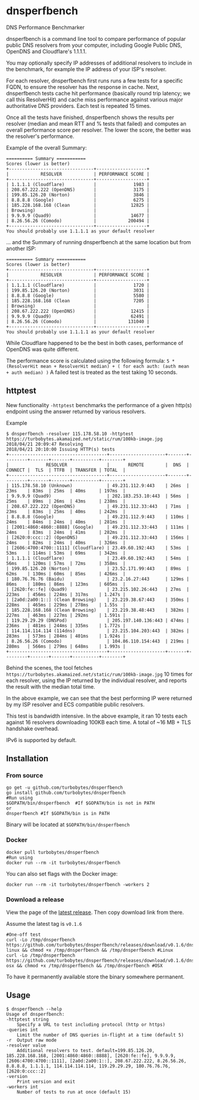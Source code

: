 # dnsperfbench
DNS Performance Benchmarker

dnsperfbench is a command line tool to compare performance of popular public DNS resolvers from your computer, including Google Public DNS, OpenDNS and Cloudflare's 1.1.1.1.

You may optionally specify IP addresses of additional resolvers to include in the benchmark, for example the IP address of your ISP's resolver.

For each resolver, dnsperfbench first runs runs a few tests for a specific FQDN, to ensure the resolver has the response in cache.
Next, dnsperfbench tests cache hit performance (basically round trip latency; we call this ResolverHit) and cache miss performance against various major authoritative DNS providers.
Each test is repeated 15 times.

Once all the tests have finished, dnsperfbench shows the results per resolver (median and mean RTT and % tests that failed) and computes an overall performance score per resolver. The lower the score, the better was the resolver's performance.

Example of the overall Summary:

```
========== Summary ===========
Scores (lower is better)
+--------------------------------+-------------------+
|            RESOLVER            | PERFORMANCE SCORE |
+--------------------------------+-------------------+
| 1.1.1.1 (Cloudflare)           |              1983 |
| 208.67.222.222 (OpenDNS)       |              3175 |
| 199.85.126.20 (Norton)         |              3846 |
| 8.8.8.8 (Google)               |              6275 |
| 185.228.168.168 (Clean         |             12825 |
| Browsing)                      |                   |
| 9.9.9.9 (Quad9)                |             14677 |
| 8.26.56.26 (Comodo)            |            200494 |
+--------------------------------+-------------------+
You should probably use 1.1.1.1 as your default resolver
```

... and the Summary of running dnsperfbench at the same location but from another ISP:

```
========== Summary ===========
Scores (lower is better)
+--------------------------------+-------------------+
|            RESOLVER            | PERFORMANCE SCORE |
+--------------------------------+-------------------+
| 1.1.1.1 (Cloudflare)           |              1720 |
| 199.85.126.20 (Norton)         |              3031 |
| 8.8.8.8 (Google)               |              5580 |
| 185.228.168.168 (Clean         |              7205 |
| Browsing)                      |                   |
| 208.67.222.222 (OpenDNS)       |             12415 |
| 9.9.9.9 (Quad9)                |             62491 |
| 8.26.56.26 (Comodo)            |            131040 |
+--------------------------------+-------------------+
You should probably use 1.1.1.1 as your default resolver
```

While Cloudflare happened to be the best in both cases, performance of OpenDNS was quite different.

The performance score is calculated using the following formula:
`5 * (ResolverHit mean + ResolverHit median) + ( for each auth: (auth mean + auth median) )`
A failed test is treated as the test taking 10 seconds.

## httptest

New functionality `-httptest` benchmarks the performance of a given http(s) endpoint using the answer returned by various resolvers.

Example

```
$ dnsperfbench -resolver 115.178.58.10 -httptest https://turbobytes.akamaized.net/static/rum/100kb-image.jpg
2018/04/21 20:09:47 Resolving
2018/04/21 20:10:00 Issuing HTTP(s) tests
+-------------------------------------+---------------------+-------+---------+-------+-------+----------+--------+
|              RESOLVER               |       REMOTE        |  DNS  | CONNECT |  TLS  | TTFB  | TRANSFER | TOTAL  |
+-------------------------------------+---------------------+-------+---------+-------+-------+----------+--------+
| 115.178.58.10 (Unknown)             | 49.231.112.9:443    | 26ms  | 23ms    | 83ms  | 25ms  | 40ms     | 197ms  |
| 9.9.9.9 (Quad9)                     | 202.183.253.10:443  | 56ms  | 25ms    | 89ms  | 26ms  | 43ms     | 238ms  |
| 208.67.222.222 (OpenDNS)            | 49.231.112.33:443   | 71ms  | 23ms    | 83ms  | 25ms  | 40ms     | 242ms  |
| 8.8.8.8 (Google)                    | 49.231.112.9:443    | 110ms | 24ms    | 84ms  | 24ms  | 40ms     | 281ms  |
| [2001:4860:4860::8888] (Google)     | 49.231.112.33:443   | 111ms | 24ms    | 83ms  | 24ms  | 41ms     | 282ms  |
| [2620:0:ccc::2] (OpenDNS)           | 49.231.112.33:443   | 156ms | 24ms    | 82ms  | 24ms  | 40ms     | 326ms  |
| [2606:4700:4700::1111] (Cloudflare) | 23.49.60.192:443    | 53ms  | 53ms    | 114ms | 53ms  | 69ms     | 342ms  |
| 1.1.1.1 (Cloudflare)                | 23.49.60.192:443    | 54ms  | 56ms    | 120ms | 57ms  | 72ms     | 358ms  |
| 199.85.126.20 (Norton)              | 23.52.171.99:443    | 89ms  | 62ms    | 130ms | 60ms  | 85ms     | 426ms  |
| 180.76.76.76 (Baidu)                | 23.2.16.27:443      | 129ms | 86ms    | 180ms | 86ms  | 123ms    | 605ms  |
| [2620:fe::fe] (Quad9)               | 23.215.102.26:443   | 27ms  | 223ms   | 456ms | 224ms | 317ms    | 1.247s |
| [2a0d:2a00:1::] (Clean Browsing)    | 23.219.38.67:443    | 350ms | 228ms   | 465ms | 229ms | 278ms    | 1.55s  |
| 185.228.168.168 (Clean Browsing)    | 23.219.38.48:443    | 382ms | 227ms   | 463ms | 227ms | 292ms    | 1.591s |
| 119.29.29.29 (DNSPod)               | 205.197.140.136:443 | 474ms | 236ms   | 481ms | 244ms | 335ms    | 1.772s |
| 114.114.114.114 (114dns)            | 23.215.104.203:443  | 382ms | 283ms   | 573ms | 284ms | 401ms    | 1.924s |
| 8.26.56.26 (Comodo)                 | 104.86.110.154:443  | 219ms | 280ms   | 566ms | 279ms | 648ms    | 1.993s |
+-------------------------------------+---------------------+-------+---------+-------+-------+----------+--------+
```

Behind the scenes, the tool fetches `https://turbobytes.akamaized.net/static/rum/100kb-image.jpg` 10 times for each resolver, using the IP returned by the individual resolver, and reports the result with the median total time.

In the above example, we can see that the best performing IP were returned by my ISP resolver and ECS compatible public resolvers.

This test is bandwidth intensive. In the above example, it ran 10 tests each against 16 resolvers downloading 100KB each time. A total of ~16 MB + TLS handshake overhead.

IPv6 is supported by default.

## Installation

### From source

```
go get -u github.com/turbobytes/dnsperfbench
go install github.com/turbobytes/dnsperfbench
#Run using
$GOPATH/bin/dnsperfbench  #If $GOPATH/bin is not in PATH
or
dnsperfbench #If $GOPATH/bin is in PATH
```

Binary will be located at `$GOPATH/bin/dnsperfbench`

### Docker

```
docker pull turbobytes/dnsperfbench
#Run using
docker run --rm -it turbobytes/dnsperfbench
```

You can also set flags with the Docker image:

```
docker run --rm -it turbobytes/dnsperfbench -workers 2
```

### Download a release

View the page of the [latest release](https://github.com/turbobytes/dnsperfbench/releases/latest). Then copy download link from there.

Assume the latest tag is `v0.1.6`

```
#One-off test
curl -Lo /tmp/dnsperfbench https://github.com/turbobytes/dnsperfbench/releases/download/v0.1.6/dnsperfbench-linux && chmod +x /tmp/dnsperfbench && /tmp/dnsperfbench #Linux
curl -Lo /tmp/dnsperfbench https://github.com/turbobytes/dnsperfbench/releases/download/v0.1.6/dnsperfbench-osx && chmod +x /tmp/dnsperfbench && /tmp/dnsperfbench #OSX
```

To have it permanently available store the binary somewhere permanent.

## Usage

```
$ dnsperfbench --help
Usage of dnsperfbench:
-httptest string
    Specify a URL to test including protocol (http or https)
-queries int
    Limit the number of DNS queries in-flight at a time (default 5)
-r	Output raw mode
-resolver value
    Additional resolvers to test. default=199.85.126.20, 185.228.168.168, [2001:4860:4860::8888], [2620:fe::fe], 9.9.9.9, [2606:4700:4700::1111], [2a0d:2a00:1::], 208.67.222.222, 8.26.56.26, 8.8.8.8, 1.1.1.1, 114.114.114.114, 119.29.29.29, 180.76.76.76, [2620:0:ccc::2]
-version
    Print version and exit
-workers int
    Number of tests to run at once (default 15)
```
